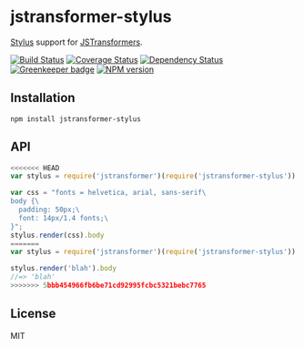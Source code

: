 # jstransformer-stylus

[Stylus](https://learnboost.github.io/stylus/) support for [JSTransformers](http://github.com/jstransformers/jstransformer-stylus).

[![Build Status](https://img.shields.io/travis/jstransformers/jstransformer-stylus/master.svg)](https://travis-ci.org/jstransformers/jstransformer-stylus)
[![Coverage Status](https://img.shields.io/codecov/c/github/jstransformers/jstransformer-stylus/master.svg)](https://codecov.io/gh/jstransformers/jstransformer-stylus)
[![Dependency Status](https://img.shields.io/david/jstransformers/jstransformer-stylus/master.svg)](http://david-dm.org/jstransformers/jstransformer-stylus)
[![Greenkeeper badge](https://badges.greenkeeper.io/jstransformers/jstransformer-stylus.svg)](https://greenkeeper.io/)
[![NPM version](https://img.shields.io/npm/v/jstransformer-stylus.svg)](https://www.npmjs.org/package/jstransformer-stylus)

## Installation

    npm install jstransformer-stylus

## API

```js
<<<<<<< HEAD
var stylus = require('jstransformer')(require('jstransformer-stylus'))

var css = "fonts = helvetica, arial, sans-serif\
body {\
  padding: 50px;\
  font: 14px/1.4 fonts;\
}";
stylus.render(css).body
=======
var stylus = require('jstransformer')(require('jstransformer-stylus'))

stylus.render('blah').body
//=> 'blah'
>>>>>>> 5bbb454966fb6be71cd92995fcbc5321bebc7765
```

## License

MIT

